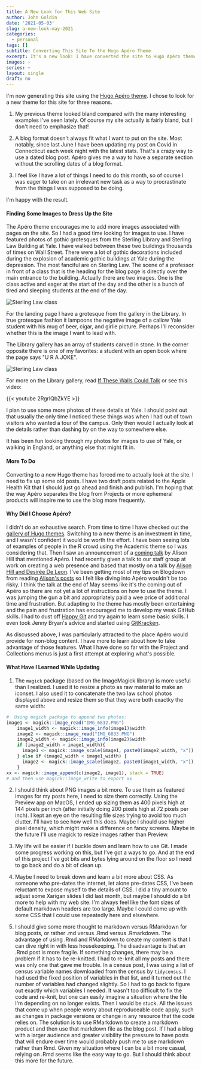 ```yaml
---
title: A New Look for This Web Site
author: John Goldin
date: '2021-05-03'
slug: a-new-look-may-2021
categories:
  - personal
tags: []
subtitle: Converting This Site To the Hugo Apéro Theme
excerpt: It's a new look! I have converted the site to Hugo Apéro theme. It includes some fun images, including some grotesques from the Sterling Library and Law School buildings at Yale.
images: ~
series: ~
layout: single
draft: no
---
```


I'm now generating this site using the [Hugo Apéro theme](https://hugo-apero.netlify.app). I chose to look for a new theme for this site for three reasons. 

1) My previous theme looked bland compared with the many interesting examples I've seen lately.
Of course my site actually is fairly bland, but I don't need to emphasize that!

2) A blog format doesn't always fit what I want to put on the site. Most notably, 
since last June I have been updating my post on Covid in Connecticut each week
night with the latest stats. That's a crazy way to use a dated blog post. 
Apéro gives me a way to have a separate section without the scrolling dates of
a blog format.

3) I feel like I have a lot of things I need to do this month, so of course I
was eager to take on an irrelevant new task as a way to procrastinate from
the things I was supposed to be doing.

I'm happy with the result. 

#### Finding Some Images to Dress Up the Site

The Apéro theme encourages me to add more images
associated with pages on the site. So I had a good time looking for images to use.
I have featured photos of gothic grotesques from the Sterling Library 
and Sterling Law Building at Yale. I have walked between these two buildings
thousands of times on Wall Street. There were a lot of gothic decorations
included during the explosion of academic gothic buildings at Yale during
the depression. The most fanciful are on Sterling Law. The scene of 
a professor in front of a class that is the heading for the blog
page is directly over the main entrance to the building. Actually there are
two images. One is the class active and eager at the start of the day and
the other is a bunch of tired and sleeping students at the end of the day.

![Sterling Law class](/img/for_site/sidebar-law-classes-joined.png)

For the landing page I have a grotesque from the gallery in the Library.
In true grotesque fashion it lampoons the negative image of a callow
Yale student with his mug of beer, cigar, and girlie picture. Perhaps
I'll reconsider whether this is the image I want to lead with.

The Library gallery has an array of students carved in stone. In the corner opposite there
is one of my favorites: a student with an open book where the page
says "U R A JOKE".

![Sterling Law class](/img/for_site/UR_a_joke.png)

For more on the Library gallery, read [If These Walls Could Talk](http://www.thenewjournalatyale.com/2009/12/if-these-stone-walls-could-talk/) or
see this video:

{{< youtube 2RgrlQbZkYE >}}

I plan to use some more photos of these details at Yale. I should point
out that usually the only time I noticed these things was when I 
had out of town visitors who wanted a tour of the campus. Only
then would I actually look at the details rather than dashing by
on the way to somewhere else.

It has been fun looking through my photos for images to use of Yale,
or walking in England, or anything else that might fit in.

#### More To Do

Converting to a new Hugo theme has forced me to actually look at the site. 
I need to fix up some old posts. I have two draft posts related to the Apple
Health Kit that I should just go ahead and finish and publish. I'm hoping
that the way Apéro separates the blog from Projects or more ephemeral products will
inspire me to use the blog more frequently.

#### Why Did I Choose Apéro?

I didn't do an exhaustive search. From time to time I have checked out the
[gallery of Hugo themes](https://themes.gohugo.io). Switching to a new theme
is an investment in time, and I wasn't confident it would be worth the effort.
I have been seeing lots of examples of people in the R crowd using the Academic
theme so I was considering that. Then I saw an announcement of a [coming
talk](https://www.meetup.com/rladies-tunis/events/277518271/) by Alison Hill
that  mentioned Apéro. I had recently given a talk to our staff group at
work on creating a web presence and based that mostly on a talk by [Alison Hill
and Desirée De Leon](https://www.youtube.com/watch?v=QcE4RBH2auQ). I've been
getting most of my tips on Blogdown from reading [Alison's posts](https://alison.rbind.io/post/) so I felt
like diving into Apéro wouldn't be too risky. I think the talk at the end
of May seems like it's the coming out of Apéro so there are not yet a lot of instructions
on how to use the theme. I was jumping the gun a bit and appropriately
paid a wee price of additional time and frustration. But adapting to the
theme has mostly been entertaining and the pain and frustration has encouraged me to
develop my weak GitHub skills. I had to dust off [Happy Git](https://happygitwithr.com)
and try again to learn some basic skills. I even took Jenny Bryan's advice
and started using [GitKracken](https://www.gitkraken.com).

As discussed above, I was particularly attracted to the place Apéro would
provide for non-blog content. I have more to learn about how to take 
advantage of those features. What I have done so far with the Project and
Collections menus is just a first attempt at exploring what's possible.

#### What Have I Learned While Updating

1) The `magick` package (based on the ImageMagick library)
is more useful than I realized. I used it to resize a photo
as raw material to make an iconset. I also used it to concatenate
the two law school photos displayed above and resize them so that they
were both exactky the same width:

```r
#  Using magick package to append two photos: 
image1 <- magick::image_read("IMG_6832.PNG")     
    image1_width <- magick::image_info(image1)$width    
    image2 <- magick::image_read("IMG_6833.PNG")    
    image2_width <- magick::image_info(image2)$width    
    if (image2_width > image1_width){    
      image1 <- magick::image_scale(image1, paste0(image2_width, "x"))    
    } else if (image2_width < image1_width) {    
      image2 <- magick::image_scale(image2, paste0(image1_width, "x"))    
    }     
xx <- magick::image_append(c(image2, image1), stack = TRUE)  
# and then use magick::image_write to export xx 
```

2) I should think about PNG images a bit more. To use them as
featured images for my posts here, I need to size them correctly.
Using the Preview app on MacOS, I ended up sizing them as
400 pixels high at 144 pixels per inch (after initially
doing 200 pixels high at 72 pixels per inch). I kept an eye
on the resulting file sizes trying to avoid too much clutter.
I'll have to see how well this does. Maybe I should use higher
pixel density, which might make a difference on fancy screens.
Maybe in the future I'll use magick to resize images rather than Preview.

3) My life will be easier if I buckle down and learn how to use Git. I made
some progress working on this, but I've got a ways to go. 
And at the end of this project I've got bits and bytes lying 
around on the floor so I need to go back and do a bit of clean up.

4) Maybe I need to break down and learn a bit more about CSS.
As someone who pre-dates the internet, let alone pre-dates CSS,
I've been reluctant to expose myself to the details of CSS. I did
a tiny amount to adjust some Xarigan slides I did last month,
but maybe I should do a bit more to help with my web site. I'm
always feel like the font sizes of default markdown headers are
too large. Maybe I could come up with some CSS that I could use
repeatedly here and elsewhere.

5) I should give some more thought to markdown versus RMarkdown
for blog posts, or rather .md versus .Rmd versus .Rmarkdown. The
advantage of using .Rmd and RMarkdown to create my content is
that I can dive right in with less housekeeping. The 
disadvantage is that an .Rmd post is more fragile. If
something changes, there may be a problem if it has to
be re-knitted. I had to re-knit all my posts and there was
only one that gave me trouble. In a census post, I was
using a list of census variable names downloaded from the
census by `tidycensus`. I had used the fixed position of
variables in that list, and it turned out the number of
variables had changed slightly. So I had to go back to 
figure out exactly which variables I needed. It wasn't
too difficult to fix the code and re-knit, but one can easily imagine a situation where
the file I'm depending on no longer exists. Then I would be
stuck. All the issues that come up when people
worry about reproduceable code apply, such as
changes in package versions or change in any
resource that the code relies on.
The solution is to use RMarkdown to create a
markdown product and then use that markdown file
as the blog post. If I had a blog with a larger audience
and greater visibility the pressure to have posts that
will endure over time would probably push me to 
use markdown rather than Rmd. Given my situation where I can be
a bit more casual, relying on .Rmd seems like the easy
way to go. But I should think about this more for the future.